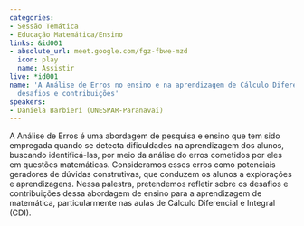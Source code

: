 ```yaml
---
categories:
- Sessão Temática
- Educação Matemática/Ensino
links: &id001
- absolute_url: meet.google.com/fgz-fbwe-mzd
  icon: play
  name: Assistir
live: *id001
name: 'A Análise de Erros no ensino e na aprendizagem de Cálculo Diferencial e Integral:
  desafios e contribuições'
speakers:
- Daniela Barbieri (UNESPAR-Paranavaí)
---
```


A Análise de Erros é uma abordagem de pesquisa e ensino que tem sido empregada quando se detecta dificuldades na aprendizagem dos alunos, buscando identificá-las, por meio da análise do erros cometidos por eles em questões matemáticas. Consideramos esses erros como potenciais geradores de dúvidas construtivas, que conduzem os alunos a explorações e aprendizagens. Nessa palestra, pretendemos refletir sobre os desafios e contribuições dessa abordagem de ensino para a aprendizagem de matemática, particularmente nas aulas de Cálculo Diferencial e Integral (CDI). 